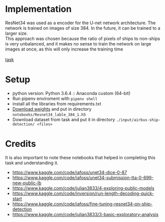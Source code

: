 # Implementation 
ResNet34 was used as a encoder for the U-net network architecture. 
The network is trained on images of size 384. 
In the future, it can be trained to a larger size.
<br> 
This approach was chosen because the ratio of pixels of ships to non-ships is very unbalanced, and it makes no sense to train the network on large images at once, as this will only increase the training time  
<br>
[task](https://www.kaggle.com/c/airbus-ship-detection/overview)

# Setup 
- python version: Python 3.6.4 :: Anaconda custom (64-bit)
- Run pipenv enviroment with `pipenv shell`
- install all the libraries from requirements.txt
- [Download weights](https://drive.google.com/file/d/1GXtzxA8plwZEfGU5_aoJuGTNsj5WpMSD/view?usp=sharing) and put in directory `notebooks/Resnet34_lable_384_1.h5`
- Download dataset from task and put it in directory `./input/airbus-ship-detection/ <files>`
 
# Credits 
It is also important to note these notebooks that helped in completing this task and understanding it.
- https://www.kaggle.com/code/iafoss/unet34-dice-0-87
- https://www.kaggle.com/code/iafoss/unet34-submission-tta-0-699-new-public-lb
- https://www.kaggle.com/code/julian3833/4-exploring-public-models
- https://www.kaggle.com/code/inversion/run-length-decoding-quick-start
- https://www.kaggle.com/code/iafoss/fine-tuning-resnet34-on-ship-detection
- https://www.kaggle.com/code/julian3833/3-basic-exploratory-analysis
